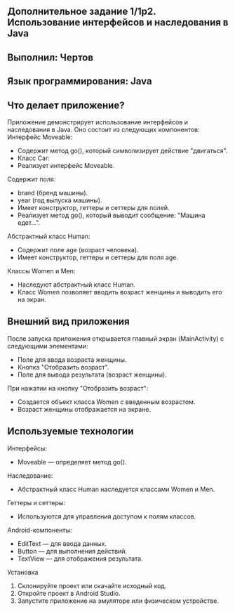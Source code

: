 ## Дополнительное задание 1/1p2. Использование интерфейсов и наследования в Java
## Выполнил: Чертов
## Язык программирования: Java
## Что делает приложение?
Приложение демонстрирует использование интерфейсов и наследования в Java. Оно состоит из следующих компонентов:
Интерфейс Moveable:

- Содержит метод go(), который символизирует действие "двигаться".
- Класс Car:
- Реализует интерфейс Moveable.

Содержит поля:

- brand (бренд машины).
- year (год выпуска машины).
- Имеет конструктор, геттеры и сеттеры для полей.
- Реализует метод go(), который выводит сообщение: "Машина едет...".

Абстрактный класс Human:

- Содержит поле age (возраст человека).
- Имеет конструктор, геттеры и сеттеры для поля age.

Классы Women и Men:

- Наследуют абстрактный класс Human.
- Класс Women позволяет вводить возраст женщины и выводить его на экран.

## Внешний вид приложения
После запуска приложения открывается главный экран (MainActivity) с следующими элементами:

- Поле для ввода возраста женщины.
- Кнопка "Отобразить возраст".
- Поле для вывода результата (возраст женщины).

При нажатии на кнопку "Отобразить возраст":

- Создается объект класса Women с введенным возрастом.
- Возраст женщины отображается на экране.

## Используемые технологии
Интерфейсы:

- Moveable — определяет метод go().

Наследование:

- Абстрактный класс Human наследуется классами Women и Men.

Геттеры и сеттеры:

- Используются для управления доступом к полям классов.

Android-компоненты:

- EditText — для ввода данных.
- Button — для выполнения действий.
- TextView — для отображения результата.

Установка
1. Склонируйте проект или скачайте исходный код.
2. Откройте проект в Android Studio.
3. Запустите приложение на эмуляторе или физическом устройстве.
